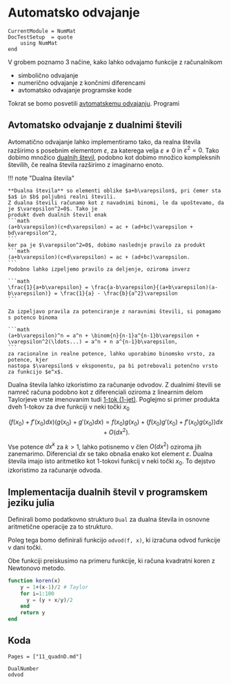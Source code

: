 # Automatsko odvajanje

```@meta
CurrentModule = NumMat
DocTestSetup  = quote
    using NumMat
end
```

V grobem poznamo 3 načine, kako lahko odvajamo funkcije z računalnikom

* simbolično odvajanje
* numerično odvajanje z končnimi diferencami
* avtomatsko odvajanje programske kode

Tokrat se bomo posvetili [avtomatskemu odvajanju](https://en.wikipedia.org/wiki/Automatic_differentiation). 
Programi 

## Avtomatsko odvajanje z dualnimi števili

Avtomatično odvajanje lahko implementiramo tako, da realna števila razširimo s
posebnim elementom $\varepsilon$, za katerega velja $\varepsilon\not=0$ in
$\varepsilon^2=0$. Tako dobimo množico [dualnih
števil](https://en.wikipedia.org/wiki/Dual_number), podobno kot dobimo množico
kompleksnih številih, če realna števila razširimo z imaginarno enoto. 

!!! note "Dualna števila"

    **Dualna števila** so elementi oblike $a+b\varepsilon$, pri čemer sta $a$ in $b$ poljubni realni števili. 
    Z dualna števili računamo kot z navadnimi binomi, le da upoštevamo, da je $\varepsilon^2=0$. Tako je
    produkt dveh dualnih števil enak
    ```math
    (a+b\varepsilon)(c+d\varepsilon) = ac + (ad+bc)\varepsilon + bd\varepsilon^2,
    ```
    ker pa je $\varepsilon^2=0$, dobimo naslednje pravilo za produkt
    ```math
    (a+b\varepsilon)(c+d\varepsilon) = ac + (ad+bc)\varepsilon.
    ```
    Podobno lahko izpeljemo pravilo za deljenje, oziroma inverz
    
    ```math
    \frac{1}{a+b\varepsilon} = \frac{a-b\varepsilon}{(a+b\varepsilon)(a-b\varepsilon)} = \frac{1}{a} - \frac{b}{a^2}\varepsilon
    ```

    Za izpeljavo pravila za potenciranje z naravnimi števili, si pomagamo s potenco binoma

    ```math
    (a+b\varepsilon)^n = a^n + \binom{n}{n-1}a^{n-1}b\varepsilon + \varepsilon^2(\ldots...) = a^n + n a^{n-1}b\varepsilon,
    ```
    za racionalne in realne potence, lahko uporabimo binomsko vrsto, za potence, kjer 
    nastopa $\varepsilon$ v eksponentu, pa bi potrebovali potenčno vrsto za funkcijo $e^x$.


Dualna števila lahko izkoristimo za računanje odvodov. Z dualnimi števili se
namreč računa podobno kot z diferenciali oziroma z linearnim delom Taylorjeve
vrste imenovanim tudi [1-tok (1-jet)](https://en.wikipedia.org/wiki/Jet_(mathematics)).
Poglejmo si primer produkta dveh 1-tokov za dve funkciji v neki točki $x_0$

```math
\left(f(x_0) + f'(x_0)dx\right)\left(g(x_0) + g'(x_0)dx\right) = f(x_0)g(x_0) + (f(x_0)g'(x_0)+f'(x_0)g(x_0))dx + O(dx^2).
```

Vse potence $dx^k$ za $k>1$, lahko potisnemo v člen $O(dx^2)$ oziroma jih
zanemarimo. Diferencial $dx$ se tako obnaša enako kot element $\varepsilon$. Dualna števila
imajo isto aritmetiko kot 1-tokovi funkcij v neki točki $x_0$. To dejstvo izkoristimo 
za računanje odvoda. 

## Implementacija dualnih števil v programskem jeziku julia

Definirali bomo podatkovno strukturo `Dual` za dualna števila in osnovne aritmetične operacije za to strukturo.

Poleg tega bomo definirali funkcijo `odvod(f, x)`, ki izračuna odvod funkcije v dani točki.

Obe funkciji preiskusimo na primeru funkcije, ki računa kvadratni koren z Newtonovo metodo.

```julia
function koren(x)
    y = 1+(x-1)/2 # Taylor
    for i=1:100
      y = (y + x/y)/2
    end
    return y
end
```

## Koda

```@index
Pages = ["11_quadnD.md"]
```

```@docs
DualNumber
odvod
```